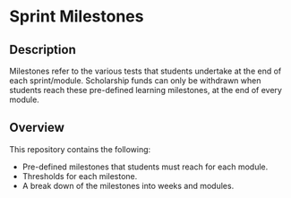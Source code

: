 # Sprint Milestones

## Description

Milestones refer to the various tests that students undertake at the end of each sprint/module. 
Scholarship funds can only be withdrawn when students reach these pre-defined learning milestones, at the end of every module.

## Overview

This repository contains the following:
 - Pre-defined milestones that students must reach for each module. 
 - Thresholds for each milestone.
 - A break down of the milestones into weeks and modules.
